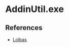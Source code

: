 # AddinUtil.exe

## References

* [Lolbas](https://lolbas-project.github.io/lolbas/Binaries/Addinutil/)
